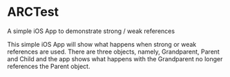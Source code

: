 # ARCTest
A simple iOS App to demonstrate strong / weak references

This simple iOS App will show what happens when strong or weak references are used. There are three objects, namely, Grandparent, Parent and Child and the app shows what happens with the Grandparent no longer references the Parent object.
